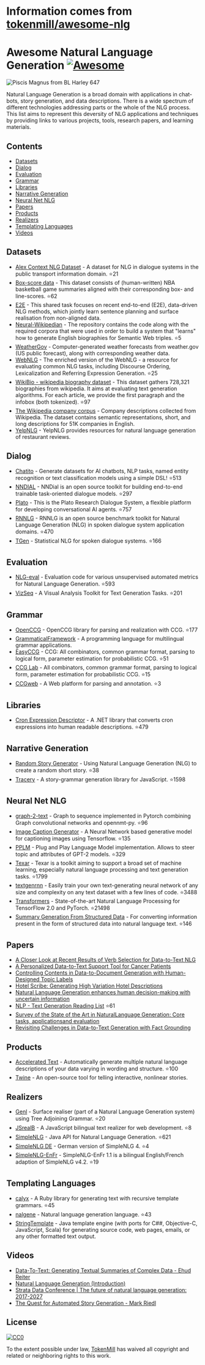 # Information comes from [tokenmill/awesome-nlg](https://github.com/tokenmill/awesome-nlg)
# Awesome Natural Language Generation [![Awesome](https://awesome.re/badge.svg)](https://awesome.re)

![Piscis Magnus from BL Harley 647](logo.png)

Natural Language Generation is a broad domain with applications in chat-bots, story generation, and data descriptions. There is a wide spectrum of different technologies addressing parts or the whole of the NLG process. This list aims to represent this deversity of NLG applications and techniques by providing links to various projects, tools, research papers, and learning materials.

## Contents

- [Datasets](#datasets)
- [Dialog](#dialog)
- [Evaluation](#evaluation)
- [Grammar](#grammar)
- [Libraries](#libraries)
- [Narrative Generation](#narrative-generation)
- [Neural Net NLG](#neural-net-nlg)
- [Papers](#papers)
- [Products](#products)
- [Realizers](#realizers)
- [Templating Languages](#templating-languages)
- [Videos](#videos)

## Datasets

- [Alex Context NLG Dataset](https://github.com/UFAL-DSG/alex_context_nlg_dataset) - A dataset for NLG in dialogue systems in the public transport information domain. :star:21
- [Box-score data](https://github.com/harvardnlp/boxscore-data/) - This dataset consists of (human-written) NBA basketball game summaries aligned with their corresponding box- and line-scores. :star:62
- [E2E](http://www.macs.hw.ac.uk/InteractionLab/E2E) - This shared task focuses on recent end-to-end (E2E), data-driven NLG methods, which jointly learn sentence planning and surface realisation from non-aligned data.
- [Neural-Wikipedian](https://github.com/pvougiou/Neural-Wikipedian) - The repository contains the code along with the required corpora that were used in order to build a system that "learns" how to generate English biographies for Semantic Web triples. :star:5
- [WeatherGov](https://cs.stanford.edu/~pliang/data/weather-data.zip) - Computer-generated weather forecasts from weather.gov (US public forecast), along with corresponding weather data.
- [WebNLG](https://github.com/ThiagoCF05/webnlg) - The enriched version of the WebNLG - a resource for evaluating common NLG tasks, including Discourse Ordering, Lexicalization and Referring Expression Generation. :star:25
- [WikiBio - wikipedia biography dataset](https://github.com/DavidGrangier/wikipedia-biography-dataset) - This dataset gathers 728,321 biographies from wikipedia. It aims at evaluating text generation algorithms. For each article, we provide the first paragraph and the infobox (both tokenized). :star:97
- [The Wikipedia company corpus](https://gricad-gitlab.univ-grenoble-alpes.fr/getalp/wikipediacompanycorpus) - Company descriptions collected from Wikipedia. The dataset contains semantic representations, short, and long descriptions for 51K companies in English.
- [YelpNLG](https://nlds.soe.ucsc.edu/yelpnlg) - YelpNLG provides resources for natural language generation of restaurant reviews.

## Dialog

- [Chatito](https://github.com/rodrigopivi/Chatito) - Generate datasets for AI chatbots, NLP tasks, named entity recognition or text classification models using a simple DSL! :star:513
- [NNDIAL](https://github.com/shawnwun/NNDIAL) - NNDial is an open source toolkit for building end-to-end trainable task-oriented dialogue models. :star:297
- [Plato](https://github.com/uber-research/plato-research-dialogue-system) - This is the Plato Research Dialogue System, a flexible platform for developing conversational AI agents.  :star:757
- [RNNLG](https://github.com/shawnwun/RNNLG) - RNNLG is an open source benchmark toolkit for Natural Language Generation (NLG) in spoken dialogue system application domains. :star:470
- [TGen](https://github.com/UFAL-DSG/tgen) - Statistical NLG for spoken dialogue systems. :star:166

## Evaluation

- [NLG-eval](https://github.com/Maluuba/nlg-eval) - Evaluation code for various unsupervised automated metrics for Natural Language Generation. :star:593
- [VizSeq](https://github.com/facebookresearch/vizseq) - A Visual Analysis Toolkit for Text Generation Tasks. :star:201

## Grammar

- [OpenCCG](https://github.com/OpenCCG/openccg) - OpenCCG library for parsing and realization with CCG. :star:177
- [GrammaticalFramework](http://www.grammaticalframework.org/) - A programming language for multilingual grammar applications.
- [EasyCCG](https://github.com/mikelewis0/easyccg) - CCG: All combinators, common grammar format, parsing to logical form, parameter estimation for probabilistic CCG. :star:51
- [CCG Lab](https://github.com/bozsahin/ccglab) - All combinators, common grammar format, parsing to logical form, parameter estimation for probabilistic CCG. :star:15
- [CCGweb](https://github.com/texttheater/ccgweb) - A Web platform for parsing and annotation. :star:3

## Libraries

- [Cron Expression Descriptor](https://github.com/bradymholt/cron-expression-descriptor) - A .NET library that converts cron expressions into human readable descriptions. :star:479

## Narrative Generation

- [Random Story Generator](https://github.com/aherriot/story-generator) - Using Natural Language Generation (NLG) to create a random short story. :star:38
- [Tracery](https://github.com/galaxykate/tracery) - A story-grammar generation library for JavaScript. :star:1598

## Neural Net NLG

- [graph-2-text](https://github.com/diegma/graph-2-text) - Graph to sequence implemented in Pytorch combining Graph convolutional networks and opennmt-py. :star:96
- [Image Caption Generator](https://github.com/neural-nuts/image-caption-generator) - A Neural Network based generative model for captioning images using Tensorflow. :star:135
- [PPLM](https://github.com/uber-research/PPLM) - Plug and Play Language Model implementation. Allows to steer topic and attributes of GPT-2 models. :star:329
- [Texar](https://github.com/asyml/texar) - Texar is a toolkit aiming to support a broad set of machine learning, especially natural language processing and text generation tasks. :star:1799
- [textgenrnn](https://github.com/minimaxir/textgenrnn) - Easily train your own text-generating neural network of any size and complexity on any text dataset with a few lines of code. :star:3488
- [Transformers](https://github.com/huggingface/transformers) - State-of-the-art Natural Language Processing for TensorFlow 2.0 and PyTorch. :star:21498
- [Summary Generation From Structured Data](https://github.com/akanimax/natural-language-summary-generation-from-structured-data) - For converting information present in the form of structured data into natural language text. :star:146

## Papers
- [A Closer Look at Recent Results of Verb Selection for Data-to-Text NLG](https://www.inlg2019.com/assets/papers/178_Paper.pdf)
- [A Personalized Data-to-Text Support Tool for Cancer Patients](https://www.inlg2019.com/assets/papers/28_Paper.pdf)
- [Controlling Contents in Data-to-Document Generation with Human-Designed Topic Labels](https://www.inlg2019.com/assets/papers/79_Paper.pdf)
- [Hotel Scribe: Generating High Variation Hotel Descriptions](https://www.inlg2019.com/assets/papers/44_Paper.pdf)
- [Natural Language Generation enhances human decision-making with uncertain information](https://arxiv.org/pdf/1606.03254.pdf)
- [NLP - Text Generation Reading List](https://github.com/zhongpeixiang/AI-NLP-Paper-Readings/blob/master/NLP/NLP_generation.md) :star:61
- [Survey of the State of the Art in NaturalLanguage Generation: Core tasks, applicationsand evaluation](https://arxiv.org/pdf/1703.09902.pdf)
- [Revisiting Challenges in Data-to-Text Generation with Fact Grounding](https://www.inlg2019.com/assets/papers/32_Paper.pdf)


## Products 

- [Accelerated Text](https://github.com/tokenmill/accelerated-text) - Automatically generate multiple natural language descriptions of your data varying in wording and structure. :star:100
- [Twine](http://twinery.org/) - An open-source tool for telling interactive, nonlinear stories.

## Realizers

- [Genl](https://github.com/kowey/GenI) - Surface realiser (part of a Natural Language Generation system) using Tree Adjoining Grammar. :star:20
- [JSrealB](https://github.com/rali-udem/JSrealB) - A JavaScript bilingual text realizer for web development. :star:8
- [SimpleNLG](https://github.com/simplenlg/simplenlg) - Java API for Natural Language Generation. :star:621
- [SimpleNLG DE](https://github.com/sebischair/SimpleNLG-DE) - German version of SimpleNLG 4. :star:4
- [SimpleNLG-EnFr](https://github.com/rali-udem/SimpleNLG-EnFr) - SimpleNLG-EnFr 1.1 is a bilingual English/French adaption of SimpleNLG v4.2. :star:19

## Templating Languages

- [calyx](https://github.com/maetl/calyx) - A Ruby library for generating text with recursive template grammars. :star:45
- [nalgene](https://github.com/spro/nalgene) - Natural language generation language. :star:43
- [StringTemplate](https://www.stringtemplate.org/) - Java template engine (with ports for C##, Objective-C, JavaScript, Scala) for generating source code, web pages, emails, or any other formatted text output. 

## Videos

- [Data-To-Text: Generating Textual Summaries of Complex Data - Ehud Reiter](https://www.youtube.com/watch?v=kFRw-wk5YOA)
- [Natural Language Generation (Introduction)](https://www.youtube.com/watch?v=4fjM72lbJaw)
- [Strata Data Conference | The future of natural language generation: 2017-2027](https://www.youtube.com/watch?v=Ls7elVbN8bI)
- [The Quest for Automated Story Generation - Mark Riedl](https://www.youtube.com/watch?v=wgcDUX_BPpk)

## License

[![CC0](http://mirrors.creativecommons.org/presskit/buttons/88x31/svg/cc-zero.svg)](http://creativecommons.org/publicdomain/zero/1.0)

To the extent possible under law, [TokenMill](https://www.tokenmill.ai) has waived all copyright and related or neighboring rights to this work.

